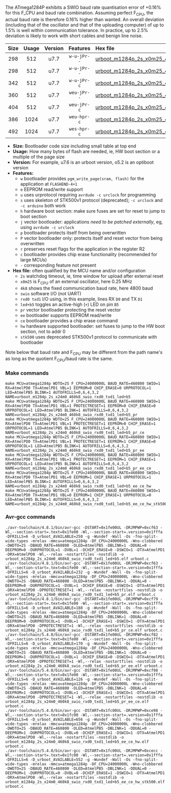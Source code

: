 The ATmega1284P exhibits a SWIO baud rate quantisation error of +0.16% for this F_CPU and baud rate combination. Assuming perfect F<sub>CPU</sub>, the actual baud rate is therefore 0.16% higher than wanted. An overall deviation (including that of the oscillator and that of the uploading computer) of up to 1.5% is well within communication tolerance. In practice, up to 2.5% deviation is likely to work with short cables and benign line noise.

|Size|Usage|Version|Features|Hex file|
|:-:|:-:|:-:|:-:|:--|
|298|512|u7.7|`w-u-jPr--`|[urboot_m1284p_2s_x0m25_4k8_swio_rxd0_txd1_led+b5.hex](https://raw.githubusercontent.com/stefanrueger/urboot.hex/main/boards/wildfire/atmega1284p/watchdog_2_s/external_oscillator_x/%2B0m250000_hz/%2B%2B%2B4k8_baud/uart0_rxd0_txd1/led%2Bb5/urboot_m1284p_2s_x0m25_4k8_swio_rxd0_txd1_led%2Bb5.hex)|
|298|512|u7.7|`w-u-jPr--`|[urboot_m1284p_2s_x0m25_4k8_swio_rxd0_txd1_led+b5_pr.hex](https://raw.githubusercontent.com/stefanrueger/urboot.hex/main/boards/wildfire/atmega1284p/watchdog_2_s/external_oscillator_x/%2B0m250000_hz/%2B%2B%2B4k8_baud/uart0_rxd0_txd1/led%2Bb5/urboot_m1284p_2s_x0m25_4k8_swio_rxd0_txd1_led%2Bb5_pr.hex)|
|342|512|u7.7|`w-u-jPr-c`|[urboot_m1284p_2s_x0m25_4k8_swio_rxd0_txd1_led+b5_pr_ce.hex](https://raw.githubusercontent.com/stefanrueger/urboot.hex/main/boards/wildfire/atmega1284p/watchdog_2_s/external_oscillator_x/%2B0m250000_hz/%2B%2B%2B4k8_baud/uart0_rxd0_txd1/led%2Bb5/urboot_m1284p_2s_x0m25_4k8_swio_rxd0_txd1_led%2Bb5_pr_ce.hex)|
|360|512|u7.7|`weu-jPr--`|[urboot_m1284p_2s_x0m25_4k8_swio_rxd0_txd1_led+b5_pr_ee.hex](https://raw.githubusercontent.com/stefanrueger/urboot.hex/main/boards/wildfire/atmega1284p/watchdog_2_s/external_oscillator_x/%2B0m250000_hz/%2B%2B%2B4k8_baud/uart0_rxd0_txd1/led%2Bb5/urboot_m1284p_2s_x0m25_4k8_swio_rxd0_txd1_led%2Bb5_pr_ee.hex)|
|404|512|u7.7|`weu-jPr-c`|[urboot_m1284p_2s_x0m25_4k8_swio_rxd0_txd1_led+b5_pr_ee_ce.hex](https://raw.githubusercontent.com/stefanrueger/urboot.hex/main/boards/wildfire/atmega1284p/watchdog_2_s/external_oscillator_x/%2B0m250000_hz/%2B%2B%2B4k8_baud/uart0_rxd0_txd1/led%2Bb5/urboot_m1284p_2s_x0m25_4k8_swio_rxd0_txd1_led%2Bb5_pr_ee_ce.hex)|
|386|1024|u7.7|`weu-hpr-c`|[urboot_m1284p_2s_x0m25_4k8_swio_rxd0_txd1_led+b5_ee_ce_hw.hex](https://raw.githubusercontent.com/stefanrueger/urboot.hex/main/boards/wildfire/atmega1284p/watchdog_2_s/external_oscillator_x/%2B0m250000_hz/%2B%2B%2B4k8_baud/uart0_rxd0_txd1/led%2Bb5/urboot_m1284p_2s_x0m25_4k8_swio_rxd0_txd1_led%2Bb5_ee_ce_hw.hex)|
|492|1024|u7.7|`wes-hpr-c`|[urboot_m1284p_2s_x0m25_4k8_swio_rxd0_txd1_led+b5_ee_ce_hw_stk500.hex](https://raw.githubusercontent.com/stefanrueger/urboot.hex/main/boards/wildfire/atmega1284p/watchdog_2_s/external_oscillator_x/%2B0m250000_hz/%2B%2B%2B4k8_baud/uart0_rxd0_txd1/led%2Bb5/urboot_m1284p_2s_x0m25_4k8_swio_rxd0_txd1_led%2Bb5_ee_ce_hw_stk500.hex)|

- **Size:** Bootloader code size including small table at top end
- **Usage:** How many bytes of flash are needed, ie, HW boot section or a multiple of the page size
- **Version:** For example, u7.6 is an urboot version, o5.2 is an optiboot version
- **Features:**
  + `w` bootloader provides `pgm_write_page(sram, flash)` for the application at `FLASHEND-4+1`
  + `e` EEPROM read/write support
  + `u` uses urprotocol requiring `avrdude -c urclock` for programming
  + `s` uses skeleton of STK500v1 protocol (deprecated); `-c urclock` and `-c arduino` both work
  + `h` hardware boot section: make sure fuses are set for reset to jump to boot section
  + `j` vector bootloader: applications *need to be patched externally*, eg, using `avrdude -c urclock`
  + `p` bootloader protects itself from being overwritten
  + `P` vector bootloader only: protects itself and reset vector from being overwritten
  + `r` preserves reset flags for the application in the register R2
  + `c` bootloader provides chip erase functionality (recommended for large MCUs)
  + `-` corresponding feature not present
- **Hex file:** often qualified by the MCU name and/or configuration
  + `2s` watchdog timeout, ie, time window for upload after external reset
  + `x0m25` is F<sub>CPU</sub> of an external oscillator, here 0.25 MHz
  + `4k8` shows the fixed communication baud rate, here 4800 baud
  + `swio` software I/O (not UART)
  + `rxd0 txd1` I/O using, in this example, lines RX `D0` and TX `D1`
  + `led+b5` toggles an active-high (`+`) LED on pin `B5`
  + `pr` vector bootloader protecting the reset vector
  + `ee` bootloader supports EEPROM read/write
  + `ce` bootloader provides a chip erase command
  + `hw` hardware supported bootloader: set fuses to jump to the HW boot section, not to addr 0
  + `stk500` uses deprecated STK500v1 protocol to communicate with bootloader


Note below that baud rate and F<sub>CPU</sub> may be different from the path name's as long as the quotient F<sub>CPU</sub>/baud rate is the same.

### Make commands
```
make MCU=atmega1284p WDTO=2S F_CPU=24000000L BAUD_RATE=460800 SWIO=1 RX=AtmelPD0 TX=AtmelPD1 VBL=1 EEPROM=0 CHIP_ERASE=0 URPROTOCOL=1 LED=AtmelPB5 BLINK=1 AUTOFRILLS=0,6,4,3,2 NAME=urboot_m1284p_2s_x24m0_460k8_swio_rxd0_txd1_led+b5
make MCU=atmega1284p WDTO=2S F_CPU=24000000L BAUD_RATE=460800 SWIO=1 RX=AtmelPD0 TX=AtmelPD1 VBL=1 PROTECTRESET=1 EEPROM=0 CHIP_ERASE=0 URPROTOCOL=1 LED=AtmelPB5 BLINK=1 AUTOFRILLS=0,6,4,3,2 NAME=urboot_m1284p_2s_x24m0_460k8_swio_rxd0_txd1_led+b5_pr
make MCU=atmega1284p WDTO=2S F_CPU=24000000L BAUD_RATE=460800 SWIO=1 RX=AtmelPD0 TX=AtmelPD1 VBL=1 PROTECTRESET=1 EEPROM=0 CHIP_ERASE=1 URPROTOCOL=1 LED=AtmelPB5 BLINK=1 AUTOFRILLS=0,6,4,3,2 NAME=urboot_m1284p_2s_x24m0_460k8_swio_rxd0_txd1_led+b5_pr_ce
make MCU=atmega1284p WDTO=2S F_CPU=24000000L BAUD_RATE=460800 SWIO=1 RX=AtmelPD0 TX=AtmelPD1 VBL=1 PROTECTRESET=1 EEPROM=1 CHIP_ERASE=0 URPROTOCOL=1 LED=AtmelPB5 BLINK=1 AUTOFRILLS=0,6,4,3,2 NAME=urboot_m1284p_2s_x24m0_460k8_swio_rxd0_txd1_led+b5_pr_ee
make MCU=atmega1284p WDTO=2S F_CPU=24000000L BAUD_RATE=460800 SWIO=1 RX=AtmelPD0 TX=AtmelPD1 VBL=1 PROTECTRESET=1 EEPROM=1 CHIP_ERASE=1 URPROTOCOL=1 LED=AtmelPB5 BLINK=1 AUTOFRILLS=0,6,4,3,2 NAME=urboot_m1284p_2s_x24m0_460k8_swio_rxd0_txd1_led+b5_pr_ee_ce
make MCU=atmega1284p WDTO=2S F_CPU=24000000L BAUD_RATE=460800 SWIO=1 RX=AtmelPD0 TX=AtmelPD1 VBL=0 EEPROM=1 CHIP_ERASE=1 URPROTOCOL=1 LED=AtmelPB5 BLINK=1 AUTOFRILLS=0,6,4,3,2 NAME=urboot_m1284p_2s_x24m0_460k8_swio_rxd0_txd1_led+b5_ee_ce_hw
make MCU=atmega1284p WDTO=2S F_CPU=24000000L BAUD_RATE=460800 SWIO=1 RX=AtmelPD0 TX=AtmelPD1 VBL=0 EEPROM=1 CHIP_ERASE=1 URPROTOCOL=0 LED=AtmelPB5 BLINK=1 AUTOFRILLS=0,6,4,3,2 NAME=urboot_m1284p_2s_x24m0_460k8_swio_rxd0_txd1_led+b5_ee_ce_hw_stk500
```

### Avr-gcc commands
```
./avr-toolchain/4.8.1/bin/avr-gcc -DSTART=0x1fe00UL -DRJMPWP=0xcf63 -Wl,--section-start=.text=0x1fe00 -Wl,--section-start=.version=0x1fffa -DFRILLS=6 -D_urboot_AVAILABLE=250 -g -Wundef -Wall -Os -fno-split-wide-types -mrelax -mmcu=atmega1284p -DF_CPU=24000000L -Wno-clobbered -DWDTO=2S -DBAUD_RATE=460800 -DLED=AtmelPB5 -DBLINK=1 -DDUAL=0 -DEEPROM=0 -DURPROTOCOL=1 -DVBL=1 -DCHIP_ERASE=0 -DSWIO=1 -DTX=AtmelPD1 -DRX=AtmelPD0 -Wl,--relax -nostartfiles -nostdlib -o urboot_m1284p_2s_x24m0_460k8_swio_rxd0_txd1_led+b5.elf urboot.c
./avr-toolchain/4.8.1/bin/avr-gcc -DSTART=0x1fe00UL -DRJMPWP=0xcf63 -Wl,--section-start=.text=0x1fe00 -Wl,--section-start=.version=0x1fffa -DFRILLS=6 -D_urboot_AVAILABLE=232 -g -Wundef -Wall -Os -fno-split-wide-types -mrelax -mmcu=atmega1284p -DF_CPU=24000000L -Wno-clobbered -DWDTO=2S -DBAUD_RATE=460800 -DLED=AtmelPB5 -DBLINK=1 -DDUAL=0 -DEEPROM=0 -DURPROTOCOL=1 -DVBL=1 -DCHIP_ERASE=0 -DSWIO=1 -DTX=AtmelPD1 -DRX=AtmelPD0 -DPROTECTRESET=1 -Wl,--relax -nostartfiles -nostdlib -o urboot_m1284p_2s_x24m0_460k8_swio_rxd0_txd1_led+b5_pr.elf urboot.c
./avr-toolchain/4.8.1/bin/avr-gcc -DSTART=0x1fe00UL -DRJMPWP=0xcf79 -Wl,--section-start=.text=0x1fe00 -Wl,--section-start=.version=0x1fffa -DFRILLS=6 -D_urboot_AVAILABLE=188 -g -Wundef -Wall -Os -fno-split-wide-types -mrelax -mmcu=atmega1284p -DF_CPU=24000000L -Wno-clobbered -DWDTO=2S -DBAUD_RATE=460800 -DLED=AtmelPB5 -DBLINK=1 -DDUAL=0 -DEEPROM=0 -DURPROTOCOL=1 -DVBL=1 -DCHIP_ERASE=1 -DSWIO=1 -DTX=AtmelPD1 -DRX=AtmelPD0 -DPROTECTRESET=1 -Wl,--relax -nostartfiles -nostdlib -o urboot_m1284p_2s_x24m0_460k8_swio_rxd0_txd1_led+b5_pr_ce.elf urboot.c
./avr-toolchain/5.4.0/bin/avr-gcc -DSTART=0x1fe00UL -DRJMPWP=0xcf82 -Wl,--section-start=.text=0x1fe00 -Wl,--section-start=.version=0x1fffa -DFRILLS=6 -D_urboot_AVAILABLE=170 -g -Wundef -Wall -Os -fno-split-wide-types -mrelax -mmcu=atmega1284p -DF_CPU=24000000L -Wno-clobbered -DWDTO=2S -DBAUD_RATE=460800 -DLED=AtmelPB5 -DBLINK=1 -DDUAL=0 -DEEPROM=1 -DURPROTOCOL=1 -DVBL=1 -DCHIP_ERASE=0 -DSWIO=1 -DTX=AtmelPD1 -DRX=AtmelPD0 -DPROTECTRESET=1 -Wl,--relax -nostartfiles -nostdlib -o urboot_m1284p_2s_x24m0_460k8_swio_rxd0_txd1_led+b5_pr_ee.elf urboot.c
./avr-toolchain/5.4.0/bin/avr-gcc -DSTART=0x1fe00UL -DRJMPWP=0xcf98 -Wl,--section-start=.text=0x1fe00 -Wl,--section-start=.version=0x1fffa -DFRILLS=6 -D_urboot_AVAILABLE=126 -g -Wundef -Wall -Os -fno-split-wide-types -mrelax -mmcu=atmega1284p -DF_CPU=24000000L -Wno-clobbered -DWDTO=2S -DBAUD_RATE=460800 -DLED=AtmelPB5 -DBLINK=1 -DDUAL=0 -DEEPROM=1 -DURPROTOCOL=1 -DVBL=1 -DCHIP_ERASE=1 -DSWIO=1 -DTX=AtmelPD1 -DRX=AtmelPD0 -DPROTECTRESET=1 -Wl,--relax -nostartfiles -nostdlib -o urboot_m1284p_2s_x24m0_460k8_swio_rxd0_txd1_led+b5_pr_ee_ce.elf urboot.c
./avr-toolchain/5.4.0/bin/avr-gcc -DSTART=0x1fc00UL -DRJMPWP=0xce98 -Wl,--section-start=.text=0x1fc00 -Wl,--section-start=.version=0x1fffa -DFRILLS=6 -D_urboot_AVAILABLE=656 -g -Wundef -Wall -Os -fno-split-wide-types -mrelax -mmcu=atmega1284p -DF_CPU=24000000L -Wno-clobbered -DWDTO=2S -DBAUD_RATE=460800 -DLED=AtmelPB5 -DBLINK=1 -DDUAL=0 -DEEPROM=1 -DURPROTOCOL=1 -DVBL=0 -DCHIP_ERASE=1 -DSWIO=1 -DTX=AtmelPD1 -DRX=AtmelPD0 -Wl,--relax -nostartfiles -nostdlib -o urboot_m1284p_2s_x24m0_460k8_swio_rxd0_txd1_led+b5_ee_ce_hw.elf urboot.c
./avr-toolchain/5.4.0/bin/avr-gcc -DSTART=0x1fc00UL -DRJMPWP=0xcecc -Wl,--section-start=.text=0x1fc00 -Wl,--section-start=.version=0x1fffa -DFRILLS=6 -D_urboot_AVAILABLE=552 -g -Wundef -Wall -Os -fno-split-wide-types -mrelax -mmcu=atmega1284p -DF_CPU=24000000L -Wno-clobbered -DWDTO=2S -DBAUD_RATE=460800 -DLED=AtmelPB5 -DBLINK=1 -DDUAL=0 -DEEPROM=1 -DURPROTOCOL=0 -DVBL=0 -DCHIP_ERASE=1 -DSWIO=1 -DTX=AtmelPD1 -DRX=AtmelPD0 -Wl,--relax -nostartfiles -nostdlib -o urboot_m1284p_2s_x24m0_460k8_swio_rxd0_txd1_led+b5_ee_ce_hw_stk500.elf urboot.c
```

